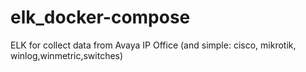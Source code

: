 # elk_docker-compose

ELK for collect data from Avaya IP Office (and simple: cisco, mikrotik, winlog,winmetric,switches)
